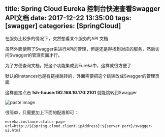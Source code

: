 title: Spring Cloud Eureka 控制台快速查看Swagger API文档
date: 2017-12-22 13:35:00
tags: [swagger]
categories: [SpringCloud]
---
在服务比较多的情况下，突然想看某个服务的API 文档

虽然外面使用了Swagger来进行API的管理，但是还是得找到对应的服务，然后访问Swagger的管理页面才行。

为了方便查询文档，把这个功能集成到Eureka中，这样就很方便了

<!-- more -->

默认的Instances也是有链接跳转的，外面需要把这个跳转改成Swagger的管理页面

这样直接点击 **fsh-house:192.168.10.170:2101** 就能跳转到Swagger

![paste image](http://oisa91ton.bkt.clouddn.com/1513921058272fqw8kbq3.png?imageslim)

很简单，只需要加上下面的配置即可：

```
eureka.instance.status-page-url=http://${spring.cloud.client.ipAddress}:${server.port}/swagger-ui.html
```